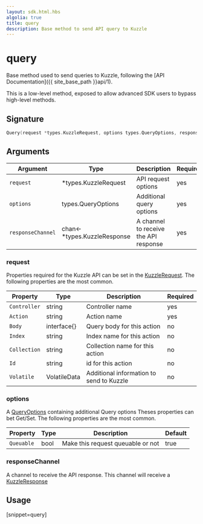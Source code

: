 ```yaml
---
layout: sdk.html.hbs
algolia: true
title: query
description: Base method to send API query to Kuzzle
---
```


# query

Base method used to send queries to Kuzzle, following the [API Documentation]({{ site_base_path }}api/1).

<div class="alert alert-warning">
This is a low-level method, exposed to allow advanced SDK users to bypass high-level methods.
</div>

## Signature

```go
Query(request *types.KuzzleRequest, options types.QueryOptions, responseChannel chan<- *types.KuzzleResponse)
```

## Arguments

| Argument          | Type                          | Description                           | Required |
| ----------------- | ----------------------------- | ------------------------------------- | -------- |
| `request`         | \*types.KuzzleRequest         | API request options                   | yes      |
| `options`         | types.QueryOptions            | Additional query options              | yes      |
| `responseChannel` | chan<- \*types.KuzzleResponse | A channel to receive the API response | yes      |

### **request**

Properties required for the Kuzzle API can be set in the [KuzzleRequest](https://github.com/kuzzleio/sdk-go/blob/master/types/kuzzle_request.go).
The following properties are the most common.

| Property     | Type         | Description                               | Required |
| ------------ | ------------ | ----------------------------------------- | -------- |
| `Controller` | string       | Controller name                           | yes      |
| `Action`     | string       | Action name                               | yes      |
| `Body`       | interface{}  | Query body for this action                | no       |
| `Index`      | string       | Index name for this action                | no       |
| `Collection` | string       | Collection name for this action           | no       |
| `Id`         | string       | id for this action                        | no       |
| `Volatile`   | VolatileData | Additional information to send to Kuzzle | no       |

### **options**

A [QueryOptions](https://github.com/kuzzleio/sdk-go/blob/master/types/query_options.go) containing additional Query options
Theses properties can bet Get/Set.
The following properties are the most common.

| Property   | Type    | Description                       | Default |
| ---------- | ------- | --------------------------------- | ------- |
| `Queuable` | bool | Make this request queuable or not | true    |

### **responseChannel**

A channel to receive the API response.
This channel will receive a [KuzzleResponse](https://github.com/kuzzleio/sdk-go/blob/master/types/kuzzle_response.go)

## Usage

[snippet=query]
